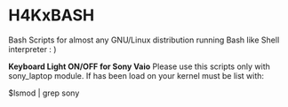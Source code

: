 # H4KxBASH
Bash Scripts for almost any GNU/Linux distribution running Bash like Shell interpreter : ) 


**Keyboard Light ON/OFF for Sony Vaio**
Please use this scripts only with sony_laptop module. If has been load on your kernel must be list with:

$lsmod | grep sony
